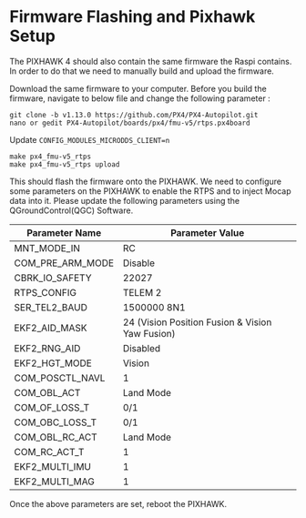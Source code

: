 # Firmware Flashing and Pixhawk Setup
The PIXHAWK 4 should also contain the same firmware the Raspi contains. In order to do that we need to manually build and upload the firmware.

Download the same firmware to your computer. Before you build the firmware, navigate to below file and change the following parameter : 

```
git clone -b v1.13.0 https://github.com/PX4/PX4-Autopilot.git
nano or gedit PX4-Autopilot/boards/px4/fmu-v5/rtps.px4board
```

Update `CONFIG_MODULES_MICRODDS_CLIENT=n`

```
make px4_fmu-v5_rtps
make px4_fmu-v5_rtps upload
```

This should flash the firmware onto the PIXHAWK. We need to configure some parameters on the PIXHAWK to enable the RTPS and to inject Mocap data into it. Please update the following parameters using the QGroundControl(QGC) Software. 

| Parameter Name | Parameter Value |
| --- | --- |
|MNT_MODE_IN|RC|
|COM_PRE_ARM_MODE|Disable|
|CBRK_IO_SAFETY|22027|
|RTPS_CONFIG|TELEM 2|
|SER_TEL2_BAUD|1500000 8N1|
|EKF2_AID_MASK|24 (Vision Position Fusion & Vision Yaw Fusion)|
|EKF2_RNG_AID|Disabled|
|EKF2_HGT_MODE|Vision|
|COM_POSCTL_NAVL|1| 
|COM_OBL_ACT|Land Mode|
|COM_OF_LOSS_T|0/1|
|COM_OBC_LOSS_T|0/1|
|COM_OBL_RC_ACT|Land Mode|
|COM_RC_ACT_T|1|
|EKF2_MULTI_IMU|1|
|EKF2_MULTI_MAG|1|

Once the above parameters are set, reboot the PIXHAWK.


